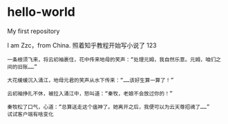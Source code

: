 # hello-world
My first repository

I am Zzc，from China.
照着知乎教程开始写小说了
123

    一条根须飞来，将云初袖裹住，花中传来地母的笑声：“处理元姆，我自然乐意。元姆，咱们之间的旧账……”

    大花缓缓沉入涌江，地母元君的笑声从水下传来：“……该好生算一算了！”

    云初袖挣扎不休，被拉入涌江中，怒叫道：“秦牧，老娘不会放过你的！”

    秦牧松了口气，心道：“总算送走这个瘟神了。她离开之后，我便可以为云天尊招魂了……” 
    试试客户端有啥变化
